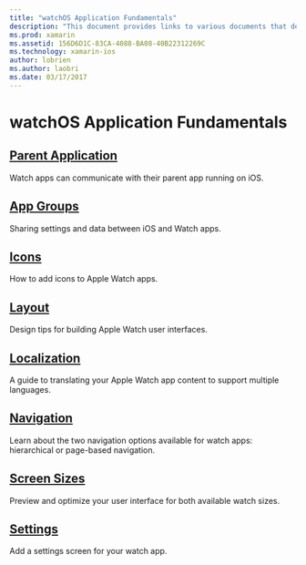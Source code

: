 ```yaml
---
title: "watchOS Application Fundamentals"
description: "This document provides links to various documents that describe concepts fundamental to watchOS application development using Xamarin."
ms.prod: xamarin
ms.assetid: 156D6D1C-83CA-4088-BA08-40B22312269C
ms.technology: xamarin-ios
author: lobrien
ms.author: laobri
ms.date: 03/17/2017
---
```


# watchOS Application Fundamentals

## [Parent Application](~/ios/watchos/app-fundamentals/parent-app.md)

Watch apps can communicate with their parent app running on iOS.

## [App Groups](~/ios/watchos/app-fundamentals/app-groups.md)

Sharing settings and data between iOS and Watch apps.

## [Icons](~/ios/watchos/app-fundamentals/icons.md)

How to add icons to Apple Watch apps.

## [Layout](~/ios/watchos/app-fundamentals/layout.md)

Design tips for building Apple Watch user interfaces.

## [Localization](~/ios/watchos/app-fundamentals/localization.md)

A guide to translating your Apple Watch app content to support multiple languages.

## [Navigation](~/ios/watchos/app-fundamentals/navigation.md)

Learn about the two navigation options available for watch apps:
  hierarchical or page-based navigation.

## [Screen Sizes](~/ios/watchos/app-fundamentals/screen-sizes.md)

Preview and optimize your user interface for both available watch sizes.

## [Settings](~/ios/watchos/app-fundamentals/settings.md)

Add a settings screen for your watch app.

